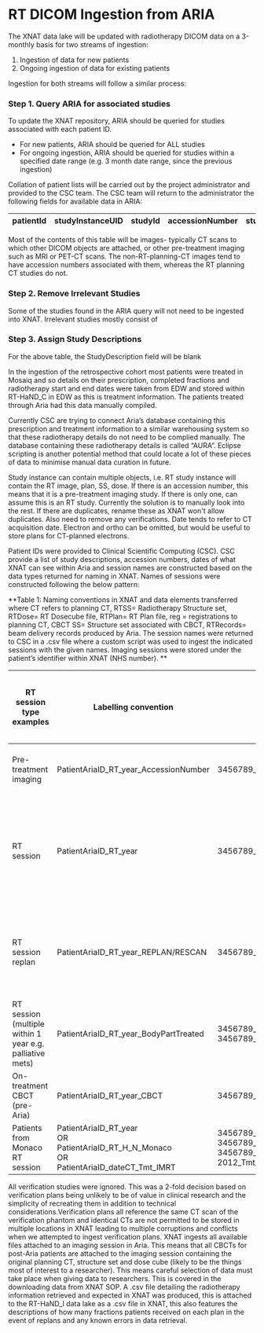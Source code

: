 # RT DICOM Ingestion from ARIA

The XNAT data lake will be updated with radiotherapy DICOM data on a 3-monthly basis for two streams of ingestion:

1. Ingestion of data for new patients
2. Ongoing ingestion of data for existing patients

Ingestion for both streams will follow a similar process:

### Step 1. Query ARIA for associated studies
To update the XNAT repository, ARIA should be queried for studies associated with each patient ID.
- For new patients, ARIA should be queried for ALL studies
- For ongoing ingestion, ARIA should be queried for studies within a specified date range (e.g. 3 month date range, since the previous ingestion)

Collation of patient lists will be carried out by the project administrator and provided to the CSC team.  The CSC team will return to the administrator the following fields for available data in ARIA:

| patientId| studyInstanceUID | studyId| accessionNumber| studyDate| studyDescription|
|-|-|-|-|-|-|

Most of the contents of this table will be images- typically CT scans to which other DICOM objects are attached, or other pre-treatment imaging such as MRI or PET-CT scans.  The non-RT-planning-CT images tend to have accession numbers associated with them, whereas the RT planning CT studies do not.

### Step 2. Remove Irrelevant Studies
Some of the studies found in the ARIA query will not need to be ingested into XNAT.  Irrelevant studies mostly consist of 

### Step 3. Assign Study Descriptions
For the above table, the StudyDescription field will be blank


In the ingestion of the retrospective cohort most patients were treated in Mosaiq and so details on their prescription, completed fractions and radiotherapy start and end dates were taken from EDW and stored within RT-HaND_C in EDW as this is treatment information. The patients treated through Aria had this data manually compiled.

Currently CSC are trying to connect Aria’s database containing this prescription and treatment information to a similar warehousing system so that these radiotherapy details do not need to be complied manually. The database containing these radiotherapy details is called “AURA”. Eclipse scripting is another potential method that could locate a lot of these pieces of data to minimise manual data curation in future. 

Study instance can contain multiple objects, i.e. RT study instance will contain the RT image, plan, SS, dose.  If there is an accession number, this means that it is a pre-treatment imaging study.  If there is only one, can assume this is an RT study.  Currently the solution is to manually look into the rest.  If there are duplicates, rename these as XNAT won't allow duplicates.  Also need to remove any verifications.  Date tends to refer to CT acquisition date.  Electron and ortho can be omitted, but would be useful to store plans for CT-planned electrons.

Patient IDs were provided to Clinical Scientific Computing (CSC). CSC provide a list of study descriptions, accession numbers, dates of what XNAT can see within Aria and session names are constructed based on the data types returned for naming in XNAT. Names of sessions were constructed following the below pattern: 

**Table 1: Naming conventions in XNAT and data elements transferred where CT refers to planning CT, RTSS= Radiotherapy Structure set, RTDose= RT Dosecube file, RTPlan= RT Plan file, reg = registrations to planning CT, CBCT SS= Structure set associated with CBCT, RTRecords= beam delivery records produced by Aria.  The session names were returned to CSC in a .csv file where a custom script was used to ingest the indicated sessions with the given names. Imaging sessions were stored under the patient’s identifier within XNAT (NHS number). **


| RT session type examples                                      | Labelling convention                                      | Example                                      | Data element examples (“scans”) stored as DICOM files |
|--------------------------------------------------------------|----------------------------------------------------------|----------------------------------------------|------------------------------------------------------|
| Pre-treatment imaging                                        | PatientAriaID_RT_year_AccessionNumber                    | 3456789_RT_2017_RJxxxxxxxxxx               | Diagnostic MRI or CT or PET-CT scans, regs.          |
| RT session                                                  | PatientAriaID_RT_year                                    | 3456789_RT_2017                            | CT, RTSS, RTDose, RTPlan and for post Aria patients; CBCTs, CBCT SS and regs and RTRecords. |
| RT session replan                                           | PatientAriaID_RT_year_REPLAN/RESCAN                      | 3456789_RT_2017_REPLAN                     | CT, RTSS, RTDose, RTPlan, reg, CBCTs, CBCT SS and regs and RTRecords. |
| RT session (multiple within 1 year e.g. palliative mets)    | PatientAriaID_RT_year_BodyPartTreated                    | 3456789_RT_2017_SPINE <br> 3456789_RT_2017_WHOLEBRAIN | CT, RTSS, RTDose, RTPlan |
| On-treatment CBCT (pre-Aria)                                | PatientAriaID_RT_year_CBCT                               | 3456789_RT_2017_CBCT                       | CBCT scan, reg, RTSS |
| Patients from Monaco RT session                            | PatientAriaID_RT_year <br> OR <br> PatientAriaID_RT_H_N_Monaco <br> OR <br> PatientAriaID_dateCT_Tmt_IMRT | 3456789_RT_2017 <br> 3456789_RT_H_N_Monaco <br> 3456789_18-07-2012_Tmt_IMRT | CT, RTSS, RTDose, dummy treatment field |


All verification studies were ignored. This was a 2-fold decision based on verification plans being unlikely to be of value in clinical research and the simplicity of recreating them in addition to technical considerations.Verification plans all reference the same CT scan of the verification phantom and identical CTs are not permitted to be stored in multiple locations in XNAT leading to multiple corruptions and conflicts when we attempted to ingest verification plans.
XNAT ingests all available files attached to an imaging session in Aria. This means that all CBCTs for post-Aria patients are attached to the imaging session containing the original planning CT, structure set and dose cube (likely to be the things most of interest to a researcher). This means careful selection of data must take place when giving data to researchers. This is covered in the downloading data from XNAT SOP.
A .csv file detailing the radiotherapy information retrieved and expected in XNAT was produced, this is attached to the RT-HaND_I data lake as a .csv file in XNAT, this also features the descriptions of how many fractions patients received on each plan in the event of replans and any known errors in data retrieval.  
